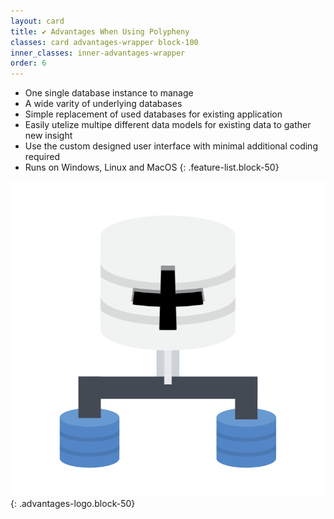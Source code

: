 ```yaml
---
layout: card
title: ✔ Advantages When Using Polypheny
classes: card advantages-wrapper block-100
inner_classes: inner-advantages-wrapper
order: 6
---
```



- One single database instance to manage
- A wide varity of underlying databases
- Simple replacement of used databases for existing application
- Easily utelize multipe different data models for existing data to gather new insight
- Use the custom designed user interface with minimal additional coding required
- Runs on Windows, Linux and MacOS
{: .feature-list.block-50}

![advantages](/assets/images/landing/Advantages.svg){: .advantages-logo.block-50}
